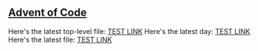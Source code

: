 ## [Advent of Code](https://adventofcode.com/)

Here's the latest top-level file: [TEST LINK](day_linter.rb)
Here's the latest day: [TEST LINK](2023/Day03)
Here's the latest file: [TEST LINK](2023/Day03/b.rb)
